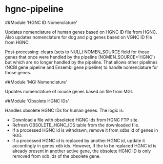 # hgnc-pipeline

##Module 'HGNC ID Nomenclature'

Updates nomenclature of human genes based on HGNC ID file from HGNC.
Also updates nomenclature for dog and pig genes based on VGNC ID file from HGNC.

Post-processing: clears (sets to NULL) NOMEN_SOURCE field for those genes that once were handled by the pipeline
(NOMEN_SOURCE='HGNC') but which are no longer handled by the pipeline. That allows other pipelines
(NCBI gene pipeline and Ensembl gene pipeline) to handle nomenclature for those genes.

##Module 'MGI Nomenclature'

Updates nomenclature of mouse genes based on file from MGI.

##Module 'Obsolete HGNC IDs'

Handles obsolete HGNC IDs for human genes. The logic is:

 * Download a file with obsoleted HGNC ids from HGNC FTP site.
 * Refresh OBSOLETE_HGNC_IDS table from the downloaded file.
 * If a processed HGNC id is withdrawn, remove it from xdbs id of genes in RGD.
 * If a processed HGNC id is replaced by another HGNC id, update it accordingly in genes xdb ids.
   However, if the to be replaced HGNC id is already present in another active gene,
   the obsolete HGNC ID is only removed from xdb ids of the obsolete gene.
